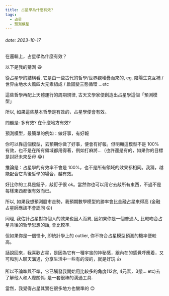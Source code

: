 ```yaml
---
title: 占星學為什麼有效? 
tags: 
  - 占星
  - 預測模型
---
```

###### date: 2023-10-17

在邏輯上，占星學為什麼有效？

以下是我的猜測 😆

從占星學的結構看, 它是由一些古代的哲學/世界觀堆疊而來的, eg. 陰陽生克互補 / 世界由地水火風四大元素組成 / 啟固變三態循環 ...etc

這些哲學再配上天體運行的周期規律, 古天文學家便創造出占星學這個「預測模型」

所以, 如果這些基本哲學是有效的，占星學便會有效。

問題是: 多有效? 在什麼地方有效?

預測模型，最簡單的例如：做好事，有好報

你可以靠這個模型，去預期你做了好事，便會有好報。但明顯這模型不是 100% 有效，也不是在所有領域都用得著，例如打麻將...（也許還是有的，如果你的目標是討好未來岳母 😂）

推論是：占星學的有效率不會是 100%，也不是所有領域的效果都相同。我猜，越能配合它背後哲學的場合，越有效。

好比你的工具是鎚子，敲釘子很 ok。當然你也可以用它去敲所有東西，不過不是每樣東西都很有效而已。

所以, 如果我想預測股市走勢，我預期數學模型的勝率會比金融占星來得高 (金融占星師應該不會認同 😜)

同理, 我估計占星對每個人的效果也因人而異, 因如果你是一個普通人, 比較吻合占星背後的哲學思想的話, 會比較準.

但如果你是一個怪卡, 即統計學上的 outlier, 你不符合占星模型預測的機率便較高。

話說回來，我喜歡占星，是因為它有一種宇宙的神秘感，跟內在的感覺呼應着，又可和別人聊天溝通，分享生活中一些有的沒的，就是好玩 👍

所以不論準與不準，它已觸發我開始用比較多的角度(12宫, 4元素，3態... etc)去了解他人和人際關係. 是一套很棒的溝通工具.

當然，我覺得占星其實在很多地方也蠻準的 😌
